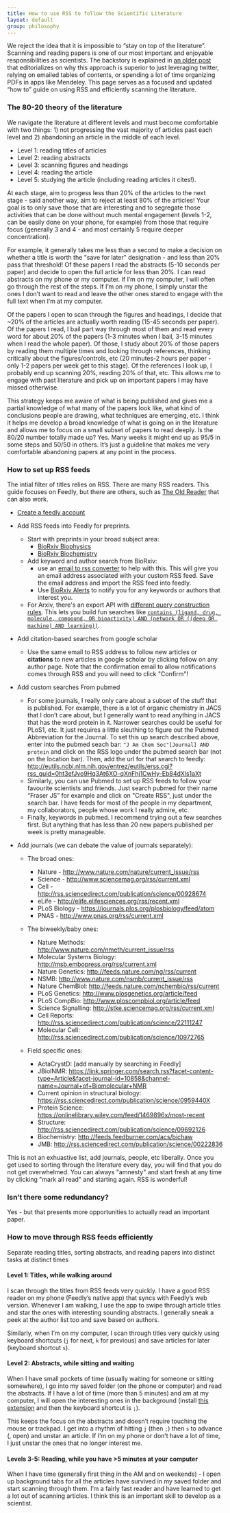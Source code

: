 ```yaml
---
title: How to use RSS to follow the Scientific Literature
layout: default
group: philosophy
---
```


We reject the idea that it is impossible to “stay on top of the literature”. Scanning and reading papers is one of our most important and enjoyable responsibilities as scientists. The backstory is explained in [an older post](https://fraserlab.com/2013/09/28/The-Fraser-Lab-method-of-following-the-scientific-literature/) that editorializes on why this approach is superior to just leveraging twitter, relying on emailed tables of contents, or spending a lot of time organizing PDFs in apps like Mendeley. This page serves as a focused and updated “how to” guide on using RSS and efficiently scanning the literature.

### The 80-20 theory of the literature

We navigate the literature at different levels and must become comfortable with two things: 1) not progressing the vast majority of articles past each level and 2) abandoning an article in the middle of each level.


* Level 1: reading titles of articles
* Level 2: reading abstracts
* Level 3: scanning figures and headings
* Level 4: reading the article
* Level 5: studying the article (including reading articles it cites!).

At each stage, aim to progess less than 20% of the articles to the next stage - said another way, aim to reject at least 80% of the articles! Your goal is to only save those that are interesting and to segregate those activities that can be done without much mental engagement (levels 1-2, can be easily done on your phone, for example) from those that require focus (generally 3 and 4 - and most certainly 5 require deeper concentration).

For example, it generally takes me less than a second to make a decision on whether a title is worth the "save for later" designation - and less than 20% pass that threshold! Of these papers I read the abstracts (5-10 seconds per paper) and decide to open the full article for less than 20%.  I can read abstracts on my phone or my computer. If I’m on my computer, I will often go through the rest of the steps. If I’m on my phone, I simply unstar the ones I don’t want to read and leave the other ones stared to engage with the full text when I’m at my computer.

Of the papers I open to scan through the figures and headings, I decide that ~20% of the articles are actually worth reading (15-45 seconds per paper).   Of the papers I read, I bail part way through most of them and read every word for about 20% of the papers (1-3 minutes when I bail, 3-15 minutes when I read the whole paper). Of those, I study about 20% of those papers by reading them multiple times and looking through references, thinking critically about the figures/controls, etc (20 minutes-2 hours per paper - only 1-2 papers per week get to this stage). Of the references I look up, I probably end up scanning 20%, reading 20% of that, etc. This allows me to engage with past literature and pick up on important papers I may have missed otherwise.

This strategy keeps me aware of what is being published and gives me a partial knowledge of what many of the papers look like, what kind of conclusions people are drawing, what techniques are emerging, etc.  I think it helps me develop a broad knowledge of what is going on in the literature and allows me to focus on a small subset of papers to read deeply. Is the 80/20 number totally made up? Yes. Many weeks it might end up as 95/5 in some steps and 50/50 in others.  It’s just a guideline that makes me very comfortable abandoning papers at any point in the process.

### How to set up RSS feeds

The intial filter of titles relies on RSS. There are many RSS readers. This guide focuses on Feedly, but there are others, such as [The Old Reader](http://theoldreader.com/) that can also work.

* [Create a feedly account](http://cloud.feedly.com/#start)
* Add RSS feeds into Feedly for preprints.
  * Start with preprints in your broad subject area:
    * [BioRxiv Biophysics](https://connect.biorxiv.org/biorxiv_xml.php?subject=biophysics)
    * [BioRxiv Biochemistry](http://connect.biorxiv.org/biorxiv_xml.php?subject=biochemistry)
  * Add keyword and author search from BioRxiv:
    * use an [email to rss converter](https://www.kill-the-newsletter.com/) to help with this. This will give you an email address associated with your custom RSS feed. Save the email address and import the RSS feed into feedly.
    * Use [BioRxiv Alerts](https://www.biorxiv.org/alerts) to notify you for any keywords or authors that interest you.
  * For Arxiv, there's an export API with [different query construction rules](https://arxiv.org/help/api/user-manual#query_details). This lets you build fun searches like [`contains (ligand, drug, molecule, compound, OR bioactivity) AND (network OR ((deep OR machine) AND learning))`](http://export.arxiv.org/api/query?search_query=all:%28ligand+OR+drug+OR+molecule+OR+compound+OR+bioactivity%29+AND+%28network+OR+%28%28deep+OR+machine%29+AND+learning%29%29).
* Add citation-based searches from google scholar
  * Use the same email to RSS address to follow new articles or **citations** to new articles in google scholar by clicking follow on any author page. Note that the confirmation email to allow notifications comes through RSS and you will need to click "Confirm"!
* Add custom searches From pubmed
  * For some journals, I really only care about a subset of the stuff that is published. For example, there is a lot of organic chemistry in JACS that I don’t care about, but I generally want  to read anything in JACS that has the word protein in it. Narrower searches could be useful for PLoS1, etc. It just requires a little sleuthing to figure out the Pubmed Abbreviation for the Journal. To set this up search described above, enter into the pubmed seach bar: `"J Am Chem Soc"[Journal] AND protein` and click on the RSS logo under the pubmed search bar (not on the location bar). Then, add the url for that search to feedly: <http://eutils.ncbi.nlm.nih.gov/entrez/eutils/erss.cgi?rss_guid=0ht3efJvo9Hq3At6XO-qXnFhj1CwHy-Eb84dXls1aXt>
  * Similarly, you can use Pubmed to set up RSS feeds to follow your favourite scientists and friends. Just search pubmed for their name “Fraser JS” for example and click on "Create RSS", just under the search bar.  I have feeds for most of the people in my department, my collaborators, people whose work I really admire, etc.
  * Finally, keywords in pubmed. I recommend trying out a few searches first. But anything that has less than 20 new papers published per week is pretty manageable.

* Add journals (we can debate the value of journals separately):
  * The broad ones:
    * Nature - <http://www.nature.com/nature/current_issue/rss>
    * Science - <http://www.sciencemag.org/rss/current.xml>
    * Cell - <http://rss.sciencedirect.com/publication/science/00928674>
    * eLife - <http://elife.elifesciences.org/rss/recent.xml>
    * PLoS Biology - <https://journals.plos.org/plosbiology/feed/atom>
    * PNAS - <http://www.pnas.org/rss/current.xml>
  * The biweekly/baby ones:
    * Nature Methods: <http://www.nature.com/nmeth/current_issue/rss>
    * Molecular Systems Biology: <http://msb.embopress.org/rss/current.xml>
    * Nature Genetics: <http://feeds.nature.com/ng/rss/current>
    * NSMB: <http://www.nature.com/nsmb/current_issue/rss>
    * Nature ChemBiol: <http://feeds.nature.com/nchembio/rss/current>
    * PLoS Genetics: <http://www.plosgenetics.org/article/feed>
    * PLoS CompBio: <http://www.ploscompbiol.org/article/feed>
    * Science Signalling: <http://stke.sciencemag.org/rss/current.xml>
    * Cell Reports: <http://rss.sciencedirect.com/publication/science/22111247>
    * Molecular Cell: <http://rss.sciencedirect.com/publication/science/10972765>

  * Field specific ones:
    * ActaCrystD: \[add manually by searching in Feedly\]
    * JBiolNMR: <https://link.springer.com/search.rss?facet-content-type=Article&facet-journal-id=10858&channel-name=Journal+of+Biomolecular+NMR>
    * Current opinion in structural biology: <https://rss.sciencedirect.com/publication/science/0959440X>
    * Protein Science: <https://onlinelibrary.wiley.com/feed/1469896x/most-recent>
    * Structure: <http://rss.sciencedirect.com/publication/science/09692126>
    * Biochemistry: <http://feeds.feedburner.com/acs/bichaw>
    * JMB: <http://rss.sciencedirect.com/publication/science/00222836>

This is not an exhuastive list, add journals, people, etc liberally. Once you get used to sorting through the literature every day, you will find that you do not get overwhelmed. You can always "amnesty" and start fresh at any time by clicking "mark all read" and starting again. RSS is wonderful!

### Isn’t there some redundancy?

Yes - but that presents more opportunities to actually read an important paper.

### How to move through RSS feeds efficiently

Separate reading titles, sorting abstracts, and reading papers into distinct tasks at distinct times

#### Level 1: Titles, while walking around

I scan through the titles from RSS feeds very quickly. I have a good RSS reader on my phone (Feedly’s native app) that syncs with Feedly’s web version. Whenever I am walking, I use the app to swipe through article titles and star the ones with interesting sounding abstracts. I generally sneak a peek at the author list too and save based on authors.

Similarly, when I’m on my computer, I scan through titles very quickly using keyboard shortcuts (`j` for next, `k` for previous) and save articles for later (keyboard shortcut `s`).  

#### Level 2: Abstracts, while sitting and waiting

When I have small pockets of time (usually waiting for someone or sitting somewhere), I go into my saved folder (on the phone or computer) and read the abstracts.  If I have a lot of time (more than 5 minutes) and am at my computer, I will open the interesting ones in the background (install [this extension](https://chrome.google.com/webstore/detail/feedly-background-tab/gjlijkhcebalcchkhgaiflaooghmoegk) and then the keyboard shortcut is `;`).

This keeps the focus on the abstracts and doesn’t require touching the mouse or trackpad.  I get into a rhythm of hitting `j` (then `;`) then `s` to advance (, open) and unstar an article.  If I’m on my phone or don’t have a lot of time, I just unstar the ones that no longer interest me.

#### Levels 3-5: Reading, while you have >5 minutes at your computer

When I have time (generally first thing in the AM and on weekends) - I open up background tabs for all the articles have survived in my saved folder and start scanning through them.  I’m a fairly fast reader and have learned to get a lot out of scanning articles. I think this is an important skill to develop as a scientist.
